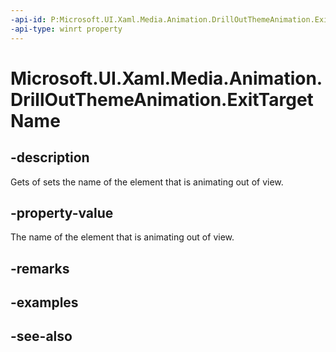 ```yaml
---
-api-id: P:Microsoft.UI.Xaml.Media.Animation.DrillOutThemeAnimation.ExitTargetName
-api-type: winrt property
---
```


<!-- Property syntax
public string ExitTargetName { get;  set; }
-->

# Microsoft.UI.Xaml.Media.Animation.DrillOutThemeAnimation.ExitTargetName

## -description
Gets of sets the name of the element that is animating out of view.

## -property-value
The name of the element that is animating out of view.

## -remarks

## -examples

## -see-also
